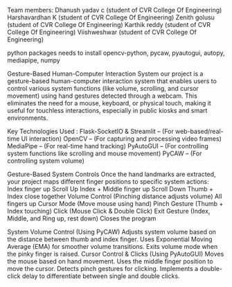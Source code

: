 Team members:
  Dhanush yadav c (student of CVR College Of Engineering)
  Harshavardhan K (student of CVR College Of Engineering)
  Zenith golusu   (student of CVR College Of Engineering)
  Karthik reddy   (student of CVR College Of Engineering)
  Viishweshwar    (student of CVR College Of Engineering)

python packages needs to install
  opencv-python, pycaw, pyautogui, autopy, mediapipe, numpy

Gesture-Based Human-Computer Interaction System
  our project is a gesture-based human-computer interaction system that enables users to control various system functions (like volume, scrolling, and cursor movement) 
  using hand gestures detected through a webcam. This eliminates the need for a mouse, keyboard, or physical touch, making it useful for touchless interactions, especially in public kiosks and smart environments.

Key Technologies Used :
  Flask-SocketIO & Streamlit – (For web-based/real-time UI interaction)
  OpenCV – (For capturing and processing video frames)
  MediaPipe – (For real-time hand tracking)
  PyAutoGUI – (For controlling system functions like scrolling and mouse movement)
  PyCAW – (For controlling system volume)

Gesture-Based System Controls
  Once the hand landmarks are extracted, your project maps different finger positions to specific system actions:
  Index finger up	                                      Scroll Up
  Index + Middle finger up	                            Scroll Down
  Thumb + Index close together	                        Volume Control (Pinching distance adjusts volume)
  All fingers up	                                      Cursor Mode (Move mouse using hand)
  Pinch Gesture (Thumb + Index touching)	              Click (Mouse Click & Double Click)
  Exit Gesture (Index, Middle, and Ring up, rest down)	Closes the program

System Volume Control (Using PyCAW)
  Adjusts system volume based on the distance between thumb and index finger.
  Uses Exponential Moving Average (EMA) for smoother volume transitions.
  Exits volume mode when the pinky finger is raised.
Cursor Control & Clicks (Using PyAutoGUI)
  Moves the mouse based on hand movement.
  Uses the middle finger position to move the cursor.
  Detects pinch gestures for clicking.
  Implements a double-click delay to differentiate between single and double clicks.

